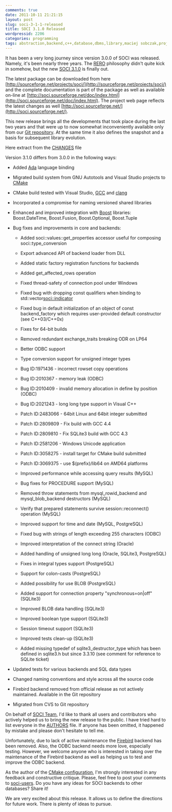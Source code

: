 ```yaml
---
comments: true
date: 2011-10-11 21:21:15
layout: post
slug: soci-3-1-1-released
title: SOCI 3.1.0 Released
wordpressid: 2206
categories: programming
tags: abstraction,backend,c++,database,dbms,library,maciej sobczak,project,release,rero,soci
---
```


It has been a very long journey since version 3.0.0 of SOCI was released. Namely, it's been nearly three years. The [RERO](http://en.wikipedia.org/wiki/Release_early,_release_often) philosophy didn't quite kick in somehow, but the new [SOCI 3.1.0](https://sourceforge.net/mailarchive/message.php?msg_id=28213168) is finally out.





The latest package can be downloaded from here [http://sourceforge.net/projects/soci/](http://sourceforge.net/projects/soci/) and the complete documentation is part of the package as well as available on-line at [http://soci.sourceforge.net/doc/index.html](http://soci.sourceforge.net/doc/index.html). The project web page reflects the latest changes as well [http://soci.sourceforge.net/](http://soci.sourceforge.net/).





This new release brings all the developments that took place during the last two years and that were up to now somewhat inconveniently available only from our [Git repository](https://sourceforge.net/scm/?type=git&group_id=121480). At the same time it also defines the snapshot and a basis for subsequent library evolution.





Here extract from the [CHANGES](soci.git.sourceforge.net/git/gitweb.cgi?p=soci/soci;a=blob;f=src/CHANGES;hb=HEAD) file





Version 3.1.0 differs from 3.0.0 in the following ways:






  * Added [Ada](http://en.wikipedia.org/wiki/Ada_%28programming_language%29) language binding


  * Migrated build system from GNU Autotools and Visual Studio projects to [CMake](http://www.cmake.org)


  * CMake build tested with Visual Studio, [GCC](http://gcc.gnu.org) and [clang](http://clang.llvm.org/)


  * Incorporated a compromise for naming versioned shared libraries


  * Enhanced and improved integration with [Boost](http://www.boost.org) libraries: Boost.DateTime, Boost.Fusion, Boost.Optional, Boost.Tuple


  * Bug fixes and improvements in core and backends:


    * Added soci::values::get_properties accessor useful for composing soci::type_conversion


    * Export advanced API of backend loader from DLL


    * Added static factory registration functions for backends


    * Added get_affected_rows operation


    * Fixed thread-safety of connection pool under Windows


    * Fixed bug with dropping const qualifiers when binding to std::vector<soci::indicator>


    * Fixed bug in default initialization of an object of const backend_factory which requires user-provided default constructor (see C++03/C++0x)


    * Fixes for 64-bit builds


    * Removed redundant exchange_traits breaking ODR on LP64


    * Better ODBC support


    * Type conversion support for unsigned integer types


    * Bug ID:1971436 - incorrect rowset copy operations


    * Bug ID:2010367 - memory leak (ODBC)


    * Bug ID:2010409 - invalid memory allocation in define by position (ODBC)


    * Bug ID:2021243 - long long type support in Visual C++


    * Patch ID:2483066 - 64bit Linux and 64bit integer submitted


    * Patch ID:2809809 - Fix build with GCC 4.4


    * Patch ID:2809810 - Fix SQLite3 build with GCC 4.3


    * Patch ID:2581206 - Windows Unicode application


    * Patch ID:3058275 - install target for CMake build submitted


    * Patch ID:3069375 - use $(prefix)/lib64 on AMD64 platforms


    * Improved performance while accessing query results (MySQL)


    * Bug fixes for PROCEDURE support (MySQL)


    * Removed throw statements from mysql_rowid_backend and mysql_blob_backend destructors (MySQL)


    * Verify that prepared statements survive session::reconnect() operation (MySQL)


    * Improved support for time and date (MySQL, PostgreSQL)


    * Fixed bug with strings of length exceeding 255 characters (ODBC)


    * Improved interpretation of the connect string (Oracle)


    * Added handling of unsigned long long (Oracle, SQLite3, PostgreSQL)


    * Fixes in integral types support (PostgreSQL)


    * Support for colon-casts (PostgreSQL)


    * Added possibility for use BLOB (PostgreSQL)


    * Added support for connection property "synchronous=on|off" (SQLite3)


    * Improved BLOB data handling (SQLite3)


    * Improved boolean type support (SQLite3)


    * Session timeout support (SQLite3)


    * Improved tests clean-up (SQLite3)


    * Added missing typedef of sqlite3_destructor_type which has been defined in sqlite3.h but since 3.3.10 (see comment for reference to SQLite ticket)





  * Updated tests for various backends and SQL data types


  * Changed naming conventions and style across all the source code


  * Firebird backend removed from official release as not actively maintained. Available in the Git repository


  * Migrated from CVS to Git repository





On behalf of [SOCI Team](http://soci.sourceforge.net/people.html), I'd like to thank all users and contributors who actively helped us to bring the new release to the public. I have tried hard to list everyone in the [AUTHORS](soci.git.sourceforge.net/git/gitweb.cgi?p=soci/soci;a=blob;f=src/AUTHORS;hb=HEAD) file. If anyone has been omitted, it happened by mistake and please don't hesitate to tell me.





Unfortunately, due to lack of active maintenance the [Firebird](http://www.firebirdsql.org/) backend has been removed. Also, the ODBC backend needs more love, especially testing. However, we welcome anyone who is interested in taking over the maintenance of the Firebird backend as well as helping us to test and improve the ODBC backend.





As the author of the [CMake configuration](http://soci.sourceforge.net/doc/installation.html#cmake), I'm strongly interested in any feedback and constructive critique. Please, feel free to post your comments to [soci-users](https://sourceforge.net/mail/?group_id=121480). Do you have any ideas for SOCI backends to other databases? Share it!





We are very excited about this release. It allows us to define the directions for future work. There is plenty of ideas to pursue.
